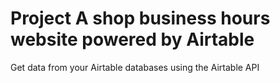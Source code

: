 # Project A shop business hours website powered by Airtable 
 Get data from your Airtable databases using the Airtable API
